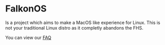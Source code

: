 # FalkonOS
Is a project which aims to make a MacOS like experience for Linux.
This is not your traditional Linux distro as it completly abandons the FHS.

You can view our [FAQ](dleggo.github.io/FalkonOS/FAQ.md)
